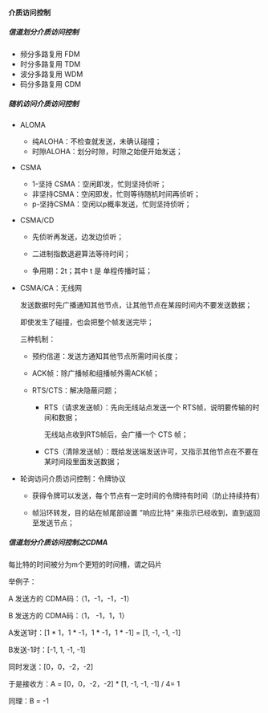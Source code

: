 #### 介质访问控制

##### 信道划分介质访问控制

- 频分多路复用 FDM
- 时分多路复用 TDM
- 波分多路复用 WDM
- 码分多路复用 CDM



##### 随机访问介质访问控制

- ALOMA
    - 纯ALOHA：不检查就发送，未确认碰撞；
    - 时隙ALOHA：划分时隙，时隙之始便开始发送；
- CSMA
    - 1-坚持 CSMA：空闲即发，忙则坚持侦听；
    - 非坚持CSMA：空闲即发，忙则等待随机时间再侦听；
    - p-坚持CSMA：空闲以p概率发送，忙则坚持侦听；

- CSMA/CD

    - 先侦听再发送，边发边侦听；

    - 二进制指数退避算法等待时间；
    - 争用期：2t；其中 t 是 单程传播时延；

- CSMA/CA：无线网

    发送数据时先广播通知其他节点，让其他节点在某段时间内不要发送数据；

    即使发生了碰撞，也会把整个帧发送完毕；

    三种机制：

    - 预约信道：发送方通知其他节点所需时间长度；

    - ACK帧：除广播帧和组播帧外需ACK帧；

    - RTS/CTS：解决隐蔽问题；

        - RTS（请求发送帧）：先向无线站点发送一个 RTS帧，说明要传输的时间和数据；

            无线站点收到RTS帧后，会广播一个 CTS 帧；

        - CTS（清除发送帧）：既给发送端发送许可，又指示其他节点在不要在某时间段里面发送数据；

- 轮询访问介质访问控制：令牌协议

    - 获得令牌可以发送，每个节点有一定时间的令牌持有时间（防止持续持有）

    - 帧沿环转发，目的站在帧尾部设置 ”响应比特“ 来指示已经收到，直到返回至发送节点；





##### 信道划分介质访问控制之CDMA

每比特的时间被分为m个更短的时间槽，谓之码片

举例子：

A 发送方的 CDMA码：（1，-1，-1，-1）

B 发送方的 CDMA码：（1， -1，1，1）

A发送1时：[1 * 1，1 * -1，1 * -1，1 * -1] = [1, -1, -1, -1]

B发送-1时：[-1, 1, -1, -1]

同时发送：[0，0，-2，-2]

于是接收方：A = [0，0，-2，-2] * [1, -1, -1, -1] / 4= 1

同理：B = -1